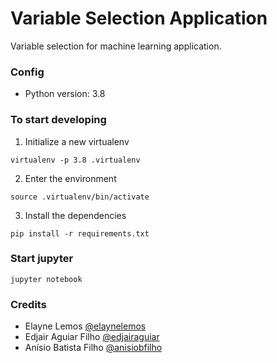 # Variable Selection Application

Variable selection for machine learning application.


### Config
- Python version: 3.8

### To start developing
1. Initialize a new virtualenv
```shell-session
virtualenv -p 3.8 .virtualenv
```
2. Enter the environment
```shell-session
source .virtualenv/bin/activate
```
3. Install the dependencies
```shell-session
pip install -r requirements.txt
```

### Start jupyter
```shell-session
jupyter notebook
```

### Credits
- Elayne Lemos [@elaynelemos](https://github.com/elaynelemos)
- Edjair Aguiar Filho [@edjairaguiar](https://github.com/edjairaguiar)
- Anísio Batista Filho [@anisiobfilho](https://github.com/anisiobfilho)
